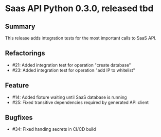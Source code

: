 # Saas API Python 0.3.0, released tbd

## Summary

This release adds integration tests for the most important calls to SaaS API.

## Refactorings

* #21: Added integration test for operation "create database"
* #23: Added integration test for operation "add IP to whitelist"

## Feature

* #14: Added fixture waiting until SaaS database is running
* #25: Fixed transitive dependencies required by generated API client

## Bugfixes

* #34: Fixed handing secrets in CI/CD build
